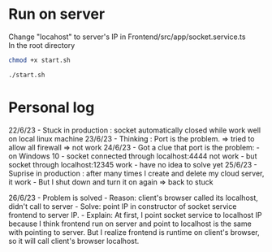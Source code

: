 # Run on server
Change "locahost" to server's IP in Frontend/src/app/socket.service.ts
<br>
In the root directory
```sh
chmod +x start.sh
```
```sh
./start.sh
```
# Personal log
22/6/23 - Stuck in production : socket automatically closed while work well on local linux machine
23/6/23 - Thinking : Port is the problem. => tried to allow all firewall => not work
24/6/23 - Got a clue that port is the problem:
            - on Windows 10
            - socket connected through localhost:4444 not work
            - but socket through localhost:12345 work
            - have no idea to solve yet
25/6/23 - Suprise in production : after many times I create and delete my cloud server, it work
        - But I shut down and turn it on again => back to stuck

26/6/23 - Problem is solved 
        - Reason: client's browser called its localhost, didn't call to server
        - Solve: point IP in constructor of socket service frontend to server IP.
        - Explain: At first, I point socket service to localhost IP because I think frontend run on server and point to localhost is the same with pointing to server. But I realize frontend is runtime on client's browser, so it will call client's browser localhost.



